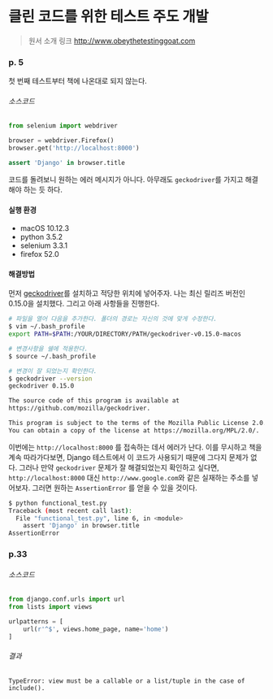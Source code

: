 # 클린 코드를 위한 테스트 주도 개발

> 원서 소개 링크 http://www.obeythetestinggoat.com

### p. 5

첫 번째 테스트부터 책에 나온대로 되지 않는다.

###### 소스코드

```python
from selenium import webdriver

browser = webdriver.Firefox()
browser.get('http://localhost:8000')

assert 'Django' in browser.title
```

코드를 돌려보니 원하는 에러 메시지가 아니다. 아무래도 `geckodriver`를 가지고 해결해야 하는 듯 하다.



#### 실행 환경

- macOS 10.12.3
- python 3.5.2
- selenium 3.3.1
- firefox 52.0



#### 해결방법

먼저 [geckodriver](https://github.com/mozilla/geckodriver/releases/tag/v0.15.0)를 설치하고 적당한 위치에 넣어주자. 나는 최신 릴리즈 버전인 0.15.0을 설치했다. 그리고 아래 사항들을 진행한다.

```bash
# 파일을 열어 다음을 추가한다. 폴더의 경로는 자신의 것에 맞게 수정한다.
$ vim ~/.bash_profile
export PATH=$PATH:/YOUR/DIRECTORY/PATH/geckodriver-v0.15.0-macos

# 변경사항을 쉘에 적용한다.
$ source ~/.bash_profile

# 변경이 잘 되었는지 확인한다.
$ geckodriver --version
geckodriver 0.15.0

The source code of this program is available at
https://github.com/mozilla/geckodriver.

This program is subject to the terms of the Mozilla Public License 2.0.
You can obtain a copy of the license at https://mozilla.org/MPL/2.0/.
```



이번에는 `http://localhost:8000` 를 접속하는 데서 에러가 난다. 이를 무시하고 책을 계속 따라가다보면, Django 테스트에서 이 코드가 사용되기 때문에 그다지 문제가 없다. 그러나 만약 `geckodriver` 문제가 잘 해결되었는지 확인하고 싶다면, `http://localhost:8000` 대신 `http://www.google.com`와 같은 실재하는 주소를 넣어보자. 그러면 원하는 `AssertionError` 를 얻을 수 있을 것이다.

```bash
$ python functional_test.py
Traceback (most recent call last):
  File "functional_test.py", line 6, in <module>
    assert 'Django' in browser.title
AssertionError
```



### p.33

###### 소스코드

```python
from django.conf.urls import url
from lists import views

urlpatterns = [
    url(r'^$', views.home_page, name='home')
]
```

###### 결과

```
TypeError: view must be a callable or a list/tuple in the case of include().
```



